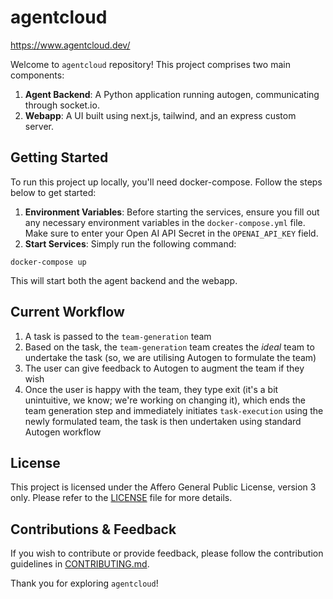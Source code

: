 # agentcloud

https://www.agentcloud.dev/

Welcome to `agentcloud` repository! This project comprises two main components: 

1. **Agent Backend**: A Python application running autogen, communicating through socket.io.
2. **Webapp**: A UI built using next.js, tailwind, and an express custom server.

## Getting Started

To run this project up locally, you'll need docker-compose. Follow the steps below to get started:

1. **Environment Variables**: Before starting the services, ensure you fill out any necessary environment variables in the `docker-compose.yml` file. Make sure to enter your Open AI API  Secret in the `OPENAI_API_KEY` field.
2. **Start Services**: Simply run the following command:

```
docker-compose up
```
This will start both the agent backend and the webapp.

## Current Workflow

1. A task is passed to the `team-generation` team
2. Based on the task, the `team-generation` team creates the *ideal* team to undertake the task (so, we are utilising Autogen to formulate the team)
3. The user can give feedback to Autogen to augment the team if they wish
4. Once the user is happy with the team, they type exit  (it's a bit unintuitive, we know; we're working on changing it), which ends the team generation step and immediately initiates `task-execution`
  using the newly formulated team, the task is then undertaken using standard Autogen workflow

## License

This project is licensed under the Affero General Public License, version 3 only. Please refer to the [LICENSE](LICENSE) file for more details.

## Contributions & Feedback

If you wish to contribute or provide feedback, please follow the contribution guidelines in [CONTRIBUTING.md](CONTRIBUTING.md).

Thank you for exploring `agentcloud`!
